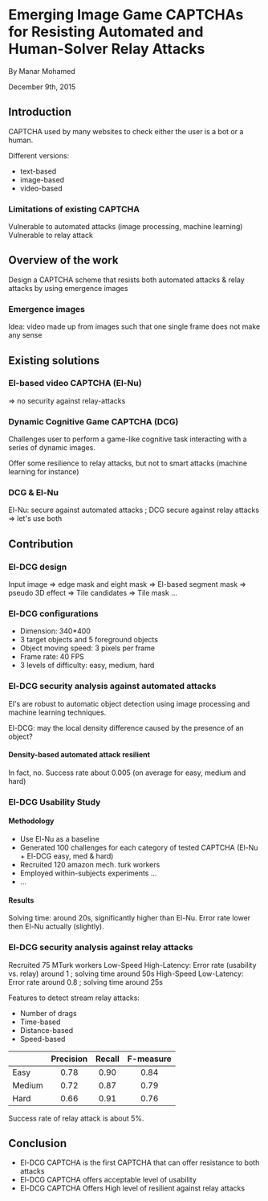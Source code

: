 
# Emerging Image Game CAPTCHAs for Resisting Automated and Human-Solver Relay Attacks

By Manar Mohamed

December 9th, 2015

## Introduction

CAPTCHA used by many websites to check either the user is a bot or a human.

Different versions:

* text-based
* image-based
* video-based

### Limitations of existing CAPTCHA

Vulnerable to automated attacks (image processing, machine learning)
Vulnerable to relay attack

## Overview of the work
Design a CAPTCHA scheme that resists both automated attacks & relay attacks by using emergence images

### Emergence images

Idea: video made up from images such that one single frame does not make any sense

## Existing solutions 

### El-based video CAPTCHA (El-Nu)
=> no security against relay-attacks

### Dynamic Cognitive Game CAPTCHA (DCG)

Challenges user to perform a game-like cognitive task interacting with a series of dynamic images.

Offer some resilience to relay attacks, but not to smart attacks (machine learning for instance)

### DCG & El-Nu

El-Nu: secure against automated attacks ; DCG secure against relay attacks
=> let's use both

## Contribution

### El-DCG design

Input image => edge mask and eight mask => El-based segment mask => pseudo 3D effect => Tile candidates => Tile mask ...

### El-DCG configurations

* Dimension: 340*400
* 3 target objects and 5 foreground objects
* Object moving speed: 3 pixels per frame
* Frame rate: 40 FPS
* 3 levels of difficulty: easy, medium, hard

### El-DCG security analysis against automated attacks

El's are robust to automatic object detection using image processing and machine learning techniques.

El-DCG: may the local density difference caused by the presence of an object?

#### Density-based automated attack resilient
In fact, no. Success rate about 0.005 (on average for easy, medium and hard)

### El-DCG Usability Study

#### Methodology
* Use El-Nu as a baseline
* Generated 100 challenges for each category of tested CAPTCHA (El-Nu + El-DCG easy, med & hard)
* Recruited 120 amazon mech. turk workers
* Employed within-subjects experiments ...
* ...

#### Results
Solving time: around 20s, significantly higher than El-Nu. Error rate lower then El-Nu actually (slightly).

### El-DCG security analysis against relay attacks

Recruited 75 MTurk workers
Low-Speed High-Latency: Error rate (usability vs. relay) around 1 ; solving time around 50s
High-Speed Low-Latency: Error rate around 0.8 ; solving time around 25s

Features to detect stream relay attacks:

* Number of drags
* Time-based
* Distance-based
* Speed-based

|        | Precision     |   Recall  |   F-measure  |
|--------|:---------------:|:-----------:|:--------------:|
|Easy    |   0.78        |   0.90    |   0.84       |
|Medium  |   0.72        |   0.87    |   0.79       |
|Hard    |   0.66        |   0.91    |   0.76       |

Success rate of relay attack is about 5%.

## Conclusion

* El-DCG CAPTCHA is the first CAPTCHA that can offer resistance to both attacks
* El-DCG CAPTCHA offers acceptable level of usability
* El-DCG CAPTCHA Offers High level of resilient against relay attacks
